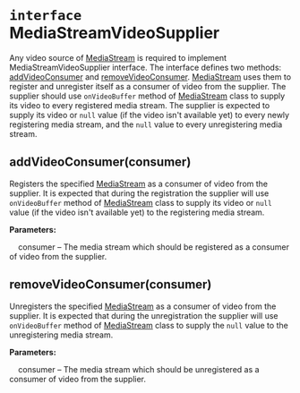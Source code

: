 # `interface` MediaStreamVideoSupplier

Any video source of [MediaStream](MediaStream.md) is required to implement MediaStreamVideoSupplier interface. The
interface defines two methods: [addVideoConsumer](#addvideoconsumerconsumer) and
[removeVideoConsumer](#removevideoconsumerconsumer). [MediaStream](MediaStream.md) uses them to register and unregister
itself as a consumer of video from the supplier. The supplier should use `onVideoBuffer` method of
[MediaStream](MediaStream.md) class to supply its video to every registered media stream. The supplier is expected to
supply its video or `null` value (if the video isn't available yet) to every newly registering media stream, and the
`null` value to every unregistering media stream.

## addVideoConsumer(consumer)

Registers the specified [MediaStream](MediaStream.md) as a consumer of video from the supplier. It is expected that
during the registration the supplier will use `onVideoBuffer` method of [MediaStream](MediaStream.md) class to supply
its video or `null` value (if the video isn't available yet) to the registering media stream.

**Parameters:**

&nbsp;&nbsp;&nbsp;&nbsp;consumer – The media stream which should be registered as a consumer of video from the supplier.

## removeVideoConsumer(consumer)

Unregisters the specified [MediaStream](MediaStream.md) as a consumer of video from the supplier. It is expected that
during the unregistration the supplier will use `onVideoBuffer` method of [MediaStream](MediaStream.md) class to supply
the `null` value to the unregistering media stream.

**Parameters:**

&nbsp;&nbsp;&nbsp;&nbsp;consumer – The media stream which should be unregistered as a consumer of video from the
                                   supplier.
